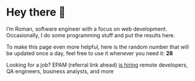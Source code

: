 # Hey there 👋

I’m Roman, software engineer with a focus on web development. Occasionally, I do
some programming stuff and put the results here.

To make this page even more helpful, here is the random number that will be
updated once a day, feel free to use it whenever you need it: **28**

Looking for a job? EPAM (referral link ahead) [is hiring](https://epa.ms/RomanGusev) remote developers,
QA engineers, business analysts, and more

